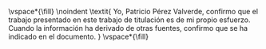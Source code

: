 <!-- This page is for an official declaration. -->

\vspace*{\fill}
\noindent
\textit{
Yo, Patricio Pérez Valverde, confirmo que el trabajo presentado en este trabajo de titulación es de mi propio esfuerzo. Cuando la información ha derivado de otras fuentes, confirmo que se ha indicado en el documento.
}
\vspace*{\fill}
